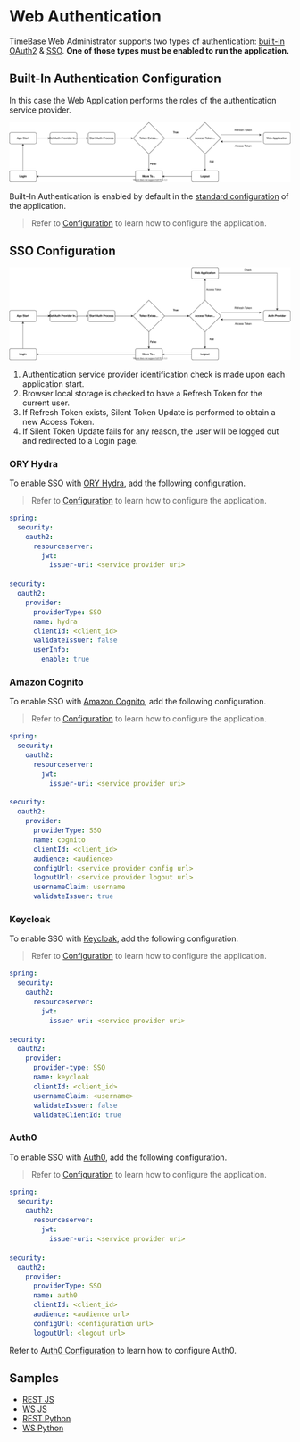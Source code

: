 # Web Authentication 

TimeBase Web Administrator supports two types of authentication: [built-in OAuth2](#built-in-authentication-configuration) & [SSO](#sso-configuration). **One of those types must be enabled to run the application.**

## Built-In Authentication Configuration

In this case the Web Application performs the roles of the authentication service provider. 

![](/img/tb_auth2.svg)

Built-In Authentication is enabled by default in the [standard configuration](https://github.com/epam/TimebaseWS/blob/main/java/ws-server/src/main/resources/application.yaml) of the application. 

> Refer to [Configuration](https://github.com/epam/TimebaseWS/blob/main/guide/configuration.md) to learn how to configure the application.

## SSO Configuration

![](/img/tb_auth.svg)

1. Authentication service provider identification check is made upon each application start.
2. Browser local storage is checked to have a Refresh Token for the current user.
3. If Refresh Token exists, Silent Token Update is performed to obtain a new Access Token.
4. If Silent Token Update fails for any reason, the user will be logged out and redirected to a Login page.

### ORY Hydra

To enable SSO with [ORY Hydra](https://www.ory.sh/hydra/), add the following configuration. 

> Refer to [Configuration](https://github.com/epam/TimebaseWS/blob/main/guide/configuration.md) to learn how to configure the application.

```yaml
spring:
  security:
    oauth2:
      resourceserver:
        jwt:
          issuer-uri: <service provider uri>

security:
  oauth2:
    provider:
      providerType: SSO
      name: hydra
      clientId: <client_id>
      validateIssuer: false
      userInfo:
        enable: true
```

### Amazon Cognito 

To enable SSO with [Amazon Cognito](https://aws.amazon.com/cognito/?nc1=h_ls), add the following configuration. 

> Refer to [Configuration](https://github.com/epam/TimebaseWS/blob/main/guide/configuration.md) to learn how to configure the application.

```yaml
spring:
  security:
    oauth2:
      resourceserver:
        jwt:
          issuer-uri: <service provider uri>

security:
  oauth2:
    provider:
      providerType: SSO
      name: cognito
      clientId: <client_id>
      audience: <audience>
      configUrl: <service provider config url>
      logoutUrl: <service provider logout url>
      usernameClaim: username
      validateIssuer: true
```

### Keycloak

To enable SSO with [Keycloak](https://www.keycloak.org/), add the following configuration. 

> Refer to [Configuration](https://github.com/epam/TimebaseWS/blob/main/guide/configuration.md) to learn how to configure the application.

```yaml
spring:
  security:
    oauth2:
      resourceserver:
        jwt:
          issuer-uri: <service provider uri>

security:
  oauth2:
    provider:
      provider-type: SSO
      name: keycloak
      clientId: <client_id>
      usernameClaim: <username>
      validateIssuer: false
      validateClientId: true
```

### Auth0

To enable SSO with [Auth0](https://auth0.com/), add the following configuration. 

> Refer to [Configuration](https://github.com/epam/TimebaseWS/blob/main/guide/configuration.md) to learn how to configure the application.

```yaml
spring:
  security:
    oauth2:
      resourceserver:
        jwt:
          issuer-uri: <service provider uri>

security:
  oauth2:
    provider:
      providerType: SSO
      name: auth0
      clientId: <client_id>
      audience: <audience url>
      configUrl: <configuration url>
      logoutUrl: <logout url>
```

Refer to [Auth0 Configuration](https://github.com/epam/TimebaseWS/tree/main/guide/authentication/auth0.md) to learn how to configure Auth0.

## Samples 

* [REST JS](https://github.com/epam/TimebaseWS/blob/main-1.0/samples/js/simpleRest_TokenAuth.js) 
* [WS JS](https://github.com/epam/TimebaseWS/blob/main-1.0/samples/js/simpleWs_TokenAuth.js) 
* [REST Python](https://github.com/epam/TimebaseWS/tree/main-1.0/samples/python/simple_rest_client.py) 
* [WS Python](https://github.com/epam/TimebaseWS/tree/main-1.0/samples/python/simple_ws_client.py) 
